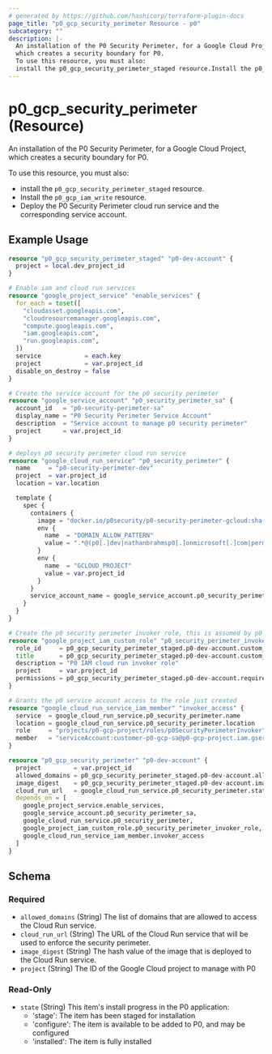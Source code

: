 ```yaml
---
# generated by https://github.com/hashicorp/terraform-plugin-docs
page_title: "p0_gcp_security_perimeter Resource - p0"
subcategory: ""
description: |-
  An installation of the P0 Security Perimeter, for a Google Cloud Project,
  which creates a security boundary for P0.
  To use this resource, you must also:
  install the p0_gcp_security_perimeter_staged resource.Install the p0_gcp_iam_write resource.Deploy the P0 Security Perimeter cloud run service and the corresponding service account.
---
```


# p0_gcp_security_perimeter (Resource)

An installation of the P0 Security Perimeter, for a Google Cloud Project,
which creates a security boundary for P0.

To use this resource, you must also:
- install the `p0_gcp_security_perimeter_staged` resource.
- Install the `p0_gcp_iam_write` resource.
- Deploy the P0 Security Perimeter cloud run service and the corresponding service account.

## Example Usage

```terraform
resource "p0_gcp_security_perimeter_staged" "p0-dev-account" {
  project = local.dev_project_id
}

# Enable iam and cloud run services
resource "google_project_service" "enable_services" {
  for_each = toset([
    "cloudasset.googleapis.com",
    "cloudresourcemanager.googleapis.com",
    "compute.googleapis.com",
    "iam.googleapis.com",
    "run.googleapis.com",
  ])
  service            = each.key
  project            = var.project_id
  disable_on_destroy = false
}

# Create the service account for the p0 security perimeter
resource "google_service_account" "p0_security_perimeter_sa" {
  account_id   = "p0-security-perimeter-sa"
  display_name = "P0 Security Perimeter Service Account"
  description  = "Service account to manage p0 security perimeter"
  project      = var.project_id
}

# deploys p0 security perimeter cloud run service
resource "google_cloud_run_service" "p0_security_perimeter" {
  name     = "p0-security-perimeter-dev"
  project  = var.project_id
  location = var.location

  template {
    spec {
      containers {
        image = "docker.io/p0security/p0-security-perimeter-gcloud:sha-d8092dc"
        env {
          name  = "DOMAIN_ALLOW_PATTERN"
          value = ".*@(p0[.]dev|nathanbrahmsp0[.]onmicrosoft[.]com|permz[.]us)"
        }
        env {
          name  = "GCLOUD_PROJECT"
          value = var.project_id
        }
      }
      service_account_name = google_service_account.p0_security_perimeter_sa.email
    }
  }
}

# Create the p0 security perimeter invoker role, this is assumed by p0 service account
resource "google_project_iam_custom_role" "p0_security_perimeter_invoker_role" {
  role_id     = p0_gcp_security_perimeter_staged.p0-dev-account.custom_role.id
  title       = p0_gcp_security_perimeter_staged.p0-dev-account.custom_role.name
  description = "P0 IAM cloud run invoker role"
  project     = var.project_id
  permissions = p0_gcp_security_perimeter_staged.p0-dev-account.required_permissions
}

# Grants the p0 service account access to the role just created
resource "google_cloud_run_service_iam_member" "invoker_access" {
  service  = google_cloud_run_service.p0_security_perimeter.name
  location = google_cloud_run_service.p0_security_perimeter.location
  role     = "projects/p0-gcp-project/roles/p0SecurityPerimeterInvoker"
  member   = "serviceAccount:customer-p0-gcp-sa@p0-gcp-project.iam.gserviceaccount.com"
}

resource "p0_gcp_security_perimeter" "p0-dev-account" {
  project         = var.project_id
  allowed_domains = p0_gcp_security_perimeter_staged.p0-dev-account.allowed_domains
  image_digest    = p0_gcp_security_perimeter_staged.p0-dev-account.image_digest
  cloud_run_url   = google_cloud_run_service.p0_security_perimeter.status[0].url
  depends_on = [
    google_project_service.enable_services,
    google_service_account.p0_security_perimeter_sa,
    google_cloud_run_service.p0_security_perimeter,
    google_project_iam_custom_role.p0_security_perimeter_invoker_role,
    google_cloud_run_service_iam_member.invoker_access
  ]
}
```

<!-- schema generated by tfplugindocs -->
## Schema

### Required

- `allowed_domains` (String) The list of domains that are allowed to access the Cloud Run service.
- `cloud_run_url` (String) The URL of the Cloud Run service that will be used to enforce the security perimeter.
- `image_digest` (String) The hash value of the image that is deployed to the Cloud Run service.
- `project` (String) The ID of the Google Cloud project to manage with P0

### Read-Only

- `state` (String) This item's install progress in the P0 application:
	- 'stage': The item has been staged for installation
	- 'configure': The item is available to be added to P0, and may be configured
	- 'installed': The item is fully installed
